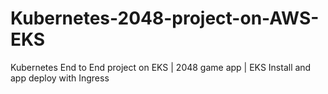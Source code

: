# Kubernetes-2048-project-on-AWS-EKS
Kubernetes End to End project on EKS | 2048 game app | EKS Install and app deploy with Ingress
